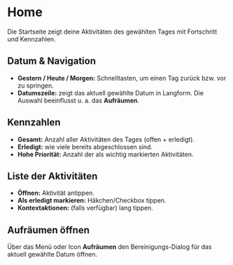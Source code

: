﻿# Home

Die Startseite zeigt deine Aktivit&auml;ten des gew&auml;hlten Tages mit Fortschritt und Kennzahlen.

## Datum & Navigation
- **Gestern / Heute / Morgen:** Schnelltasten, um einen Tag zur&uuml;ck bzw. vor zu springen.
- **Datumszeile:** zeigt das aktuell gew&auml;hlte Datum in Langform. Die Auswahl beeinflusst u. a. das **Aufr&auml;umen**.

## Kennzahlen
- **Gesamt:** Anzahl aller Aktivit&auml;ten des Tages (offen + erledigt).  
- **Erledigt:** wie viele bereits abgeschlossen sind.  
- **Hohe Priorit&auml;t:** Anzahl der als wichtig markierten Aktivit&auml;ten.

## Liste der Aktivit&auml;ten
- **&Ouml;ffnen:** Aktivit&auml;t antippen.  
- **Als erledigt markieren:** H&auml;kchen/Checkbox tippen.  
- **Kontextaktionen:** (falls verf&uuml;gbar) lang tippen.

## Aufr&auml;umen &ouml;ffnen
&Uuml;ber das Men&uuml; oder Icon **Aufr&auml;umen** den Bereinigungs-Dialog f&uuml;r das aktuell gew&auml;hlte Datum &ouml;ffnen.
